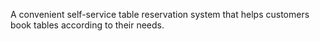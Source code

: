 A convenient self-service table reservation system that helps customers book tables according to their needs.
